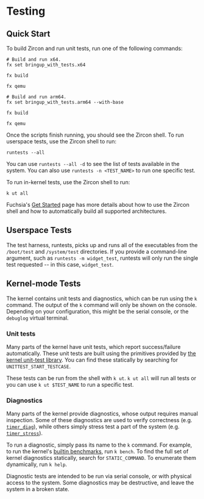 # Testing

## Quick Start

To build Zircon and run unit tests, run one of the following commands:

```posix-terminal
# Build and run x64.
fx set bringup_with_tests.x64

fx build

fx qemu

# Build and run arm64.
fx set bringup_with_tests.arm64 --with-base

fx build

fx qemu
```

Once the scripts finish running, you should see the Zircon shell. To run
userspace tests, use the Zircon shell to run:

```posix-terminal
runtests --all
```

You can use `runtests --all -d` to see the list of tests available in the
system. You can also use `runtests -n <TEST_NAME>` to run one specific test.

To run in-kernel tests, use the Zircon shell to run:

```posix-terminal
k ut all
```

Fuchsia's [Get Started](/docs/get-started/README.md) page has more details about how to
use the Zircon shell and how to automatically build all supported architectures.

## Userspace Tests

The test harness, runtests, picks up and runs all of the executables from the
`/boot/test` and `/system/test` directories. If you provide a command-line
argument, such as `runtests -m widget_test`, runtests will only run the
single test requested -- in this case, `widget_test`.

## Kernel-mode Tests

The kernel contains unit tests and diagnostics, which can be run using the `k`
command. The output of the `k` command will only be shown on the
console. Depending on your configuration, this might be the serial console, or
the `debuglog` virtual terminal.

### Unit tests

Many parts of the kernel have unit tests, which report success/failure
automatically. These unit tests are built using the primitives provided by [the
kernel unit-test library](https://cs.opensource.google/fuchsia/fuchsia/+/main:zircon/kernel/lib/unittest/).
You can find these statically by searching for `UNITTEST_START_TESTCASE`.

These tests can be run from the shell with `k ut`. `k ut all` will run all tests
or you can use `k ut $TEST_NAME` to run a specific test.

### Diagnostics

Many parts of the kernel provide diagnostics, whose output requires manual
inspection. Some of these diagnostics are used to verify correctness (e.g.
[`timer_diag`](https://cs.opensource.google/fuchsia/fuchsia/+/main:zircon/kernel/tests/timer_tests.cc;l=198;drc=2031b0ccd0bb978f1c4056a7764f6810e527e156)),
while others simply stress test a part of the system (e.g.
[`timer_stress`](https://cs.opensource.google/fuchsia/fuchsia/+/main:zircon/kernel/tests/timer_tests.cc;l=198;drc=2031b0ccd0bb978f1c4056a7764f6810e527e156)).

To run a diagnostic, simply pass its name to the `k` command. For example, to
run the kernel's [builtin
benchmarks](https://cs.opensource.google/fuchsia/fuchsia/+/main:zircon/kernel/tests/benchmarks.cc),
run `k bench`. To find the full set of kernel diagnostics statically, search for
`STATIC_COMMAND`. To enumerate them dynamically, run `k help`.

Diagnostic tests are intended to be run via serial console, or with physical
access to the system. Some diagnostics may be destructive, and leave the system
in a broken state.

